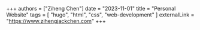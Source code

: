 +++
authors = ["Ziheng Chen"]
date = "2023-11-01"
title = "Personal Website"
tags = [
    "hugo", "html", "css", "web-development"
]
externalLink = "https://www.zihengjackchen.com"
+++